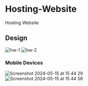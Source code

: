 # Hosting-Website
Hosting Website

## Design
![hw-1](https://github.com/xeo3221/Hosting-Website/assets/95309495/3897904a-6d4c-46a3-893e-1cece022a90d)
![hw-2](https://github.com/xeo3221/Hosting-Website/assets/95309495/2ab0d203-5d12-464a-9c84-421e104545bb)

### Mobile Devices
![Screenshot 2024-05-15 at 15 44 29](https://github.com/xeo3221/Hosting-Website/assets/95309495/1cf2e652-faf8-4486-91c6-8af0d5d715bb)
![Screenshot 2024-05-15 at 15 44 58](https://github.com/xeo3221/Hosting-Website/assets/95309495/39cb9a22-dcb0-4828-8be3-233bb38d3b6b)
